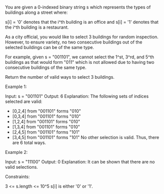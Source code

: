 You are given a 0-indexed binary string s which represents the types of
buildings along a street where:


s[i] = '0' denotes that the i^th building is an office and
s[i] = '1' denotes that the i^th building is a restaurant.


As a city official, you would like to select 3 buildings for random
inspection. However, to ensure variety, no two consecutive buildings out of
the selected buildings can be of the same type.


For example, given s = "001101", we cannot select the 1^st, 3^rd, and 5^th
buildings as that would form "011" which is not allowed due to having two
consecutive buildings of the same type.


Return the number of valid ways to select 3 buildings.


Example 1:


Input: s = "001101"
Output: 6
Explanation: 
The following sets of indices selected are valid:
- [0,2,4] from "001101" forms "010"
- [0,3,4] from "001101" forms "010"
- [1,2,4] from "001101" forms "010"
- [1,3,4] from "001101" forms "010"
- [2,4,5] from "001101" forms "101"
- [3,4,5] from "001101" forms "101"
No other selection is valid. Thus, there are 6 total ways.


Example 2:


Input: s = "11100"
Output: 0
Explanation: It can be shown that there are no valid selections.



Constraints:


3 <= s.length <= 10^5
s[i] is either '0' or '1'.





